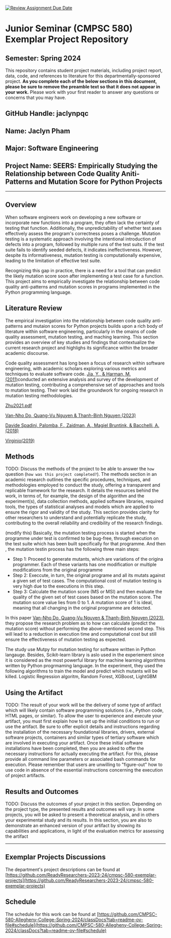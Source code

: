 [![Review Assignment Due Date](https://classroom.github.com/assets/deadline-readme-button-24ddc0f5d75046c5622901739e7c5dd533143b0c8e959d652212380cedb1ea36.svg)](https://classroom.github.com/a/Y4rZMh1t)
# Junior Seminar (CMPSC 580) Exemplar Project Repository

## Semester: Spring 2024

This repository contains student project materials, including project report, data, code, and references to literature for this departmentally-sponsored project. __As you complete each of the below sections in this document, please be sure to remove the preamble text so that it does not appear in your work.__ Please work with your first reader to answer any questions or concerns that you may have.

## GitHub Handle: jaclynpqc

## Name: Jaclyn Pham

## Major: Software Engineering

## Project Name: SEERS: Empirically Studying the Relationship between Code Quality Aniti-Patterns and Mutation Score for Python Projects

---
## Overview

When software engineers work on developing a new software or incorporate new functions into a program, they often lack the certainty of testing that function. Additionally, the unpredictability of whether test ases effectively assess the program's correctness poses a challenge. Mutation testing is a systematic approach involving the intentional introduction of defects into a program, followed by multiple runs of the test suits. If the test suite fails to identify seeded defects, it indicates ineffectiveness. However, despite its informativeness, mutation testing is computationally expensive, leading to the limitation of effective test suite.

Recognizing this gap in practice, there is a need for a tool that can predict the likely mutation score soon after implementing a test case for a function. This project aims to empirically investigate the relationship between code quality anti-patterns and mutation scores in programs implemented in the Python programming language.

## Literature Review

The empirical investigation into the relationship between code quality anti-patterns and mutaion scores for Python projects builds upon a rich body of literature within software engineering, particularly in the omains of code quality assessment, mutation testing, and maching learning. This section provides an overview of key studies and findings that contextualize the current research project and highlighs its significance within the broader academic discourse.

Code quality assessment has long been a focus of research within software engineering, with academic scholars exploring various metrics and techniques to evaluate software code. [Jia, Y., & Harman, M. (2011)](https://ieeexplore.ieee.org/abstract/document/5487526)conducted an extensive analysis and survey of the development of mutation testing, contributing a comprehensive set of approaches and tools to mutation testing. Their work laid the groundwork for ongoing research in mutation testing methodologies.

[Zhu2021.pdf](https://www.sciencedirect.com/science/article/pii/S0164121220302545)

[Van-Nho Do, Quang-Vu Nguyen & Thanh-Binh Nguyen (2023)](https://www.tandfonline.com/doi/full/10.1080/24751839.2023.2252186)

[Davide Spadini, Palomba, F., Zaidman, A., Magiel Bruntink, & Bacchelli, A. (2018)‌](https://ieeexplore.ieee.org/abstract/document/8529832)

[Virginio(2019)](https://dl.acm.org/doi/abs/10.1145/3350768.3350775)


## Methods

TODO: Discuss the methods of the project to be able to answer the `how` question (`how was this project completed?`). The methods section in an academic research outlines the specific procedures, techniques, and methodologies employed to conduct the study, offering a transparent and replicable framework for the research. It details the resources behind the work, in terms of, for example, the design of the algorithm and the experiment(s), data collection methods, applied software libraries, required tools, the types of statistical analyses and models which are applied to ensure the rigor and validity of the study. This section provides clarity for other researchers to understand and potentially replicate the study, contributing to the overall reliability and credibility of the research findings.

(modify this)
Basically, the mutation testing process is started when the programme under test is confirmed to be bug-free, through execution on the test suite which has been built specifically for that programme. And then , the mutation testin process has the following three main steps:

* Step 1: Proceed to generate mutants, which are variations of the origina programmer. Each of these variants has one modification or multiple modifications from the original programme
* Step 2: Execcute, in turn, the original programe and all its mutats against a given set of test cases. The computational cost of mutation testing is very high due to the executions in this step.
* Step 3: Calculate the mutation score (MS or MSI) and then evaluate the quality of the given set of test cases based on the mutation score. The mutation score value lies from 0 to 1. A mutation score of 1 is ideal, meaning that all changing in the original programme are detected.

In this paper [Van-Nho Do, Quang-Vu Nguyen & Thanh-Binh Nguyen (2023)](https://www.tandfonline.com/doi/full/10.1080/24751839.2023.2252186), they propose the research problem as to how can calculate (predict the mutation score) without performing the above-mentioned second step. This will lead to a reduction in execution time and computational cost but still ensure the effectiveness of mutation testing as expected.

The study use Mutpy for mutation testing for software written in Python langauge. Besides, Scikit-learn library is aslo used in the experiement since it is considered as the most powerful library for machine learning algorithms written by Python progrmaming language.
In the experiment, they used the following algorithms to train the model and predict which mutants will be killed. Logistic Regression algoritm, Random Forest, XGBoost, LightGBM

## Using the Artifact

TODO: The result of your work will be the delivery of some type of artifact which will likely contain software programming solutions (i.e., Python code, HTML pages, or similar). To allow the user to experience and execute your artifact, you must first explain how to set up the initial conditions to run or use the artifact. Be sure to offer explicit details and instructions regarding the installation of the necessary foundational libraries, drivers, external software projects, containers and similar types of tertiary software which are involved in executing your artifact. Once these initial software installations have been completed, then you are asked to offer the necessary instructions for actually executing the artifact. For this, please provide all command line parameters or associated bash commands for execution. Please remember that users are unwilling to "figure-out" how to use code in absence of the essential instructions concerning the execution of project artifacts.

## Results and Outcomes

TODO: Discuss the outcomes of your project in this section. Depending on the project type, the presented results and outcomes will vary. In some projects, you will be asked to present a theoretical analysis, and in others your experimental study and its results. In this section, you are also to demonstrate an enhanced version of your artifact by showing its capabilities and applications, in light of the evaluation metrics for assessing the artifact

---

## Exemplar Projects Discussions

The department's project descriptions can be found at [https://github.com/ReadyResearchers-2023-24/cmpsc-580-exemplar-projects](https://github.com/ReadyResearchers-2023-24/cmpsc-580-exemplar-projects)

## Schedule

The schedule for this work can be found at [https://github.com/CMPSC-580-Allegheny-College-Spring-2024/classDocs?tab=readme-ov-file#schedule](https://github.com/CMPSC-580-Allegheny-College-Spring-2024/classDocs?tab=readme-ov-file#schedule)